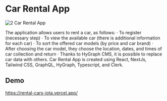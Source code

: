 
# Car Rental App


![2 Car Rental App](https://github.com/Kukurekovic/Rental-cars/assets/113231854/a22f88b4-af73-4502-9a95-4353b323c251)


The application allows users to rent a car, as follows:
· To register (necessary step)
· To view the available car (there is additional information for each car)
· To sort the offered car models (by price and car brand)
· After choosing the car model, they choose the location, dates, and times of car collection and return
· Thanks to HyGraph CMS, it is possible to replace car data with others. Car Rental App is created using React, NextJs, Tailwind CSS, GraphQL, HyGraph, Typescript, and Clerk.




## Demo

https://rental-cars-iota.vercel.app/
